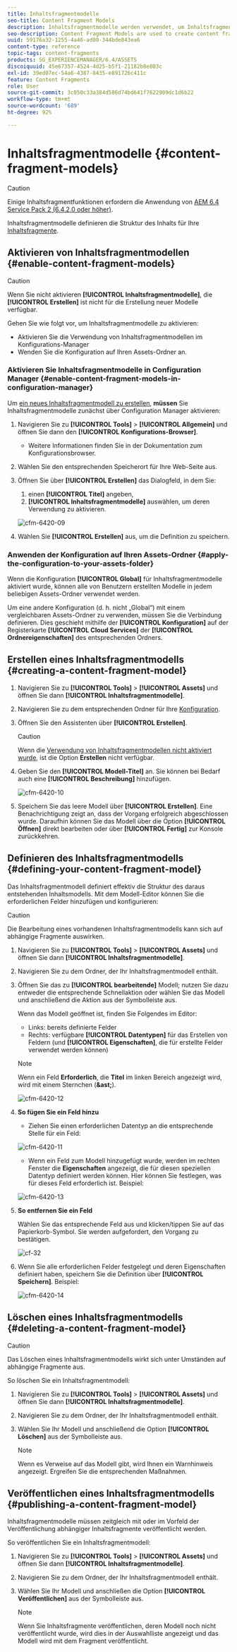 ```yaml
---
title: Inhaltsfragmentmodelle
seo-title: Content Fragment Models
description: Inhaltsfragmentmodelle werden verwendet, um Inhaltsfragmente mit strukturierten Inhalten zu erstellen.
seo-description: Content Fragment Models are used to create content fragments with structured content.
uuid: 59176a32-1255-4a46-ad00-344bde843ea6
content-type: reference
topic-tags: content-fragments
products: SG_EXPERIENCEMANAGER/6.4/ASSETS
discoiquuid: 45e67357-4524-4d25-b5f1-21182b8e803c
exl-id: 39ed07ec-54a6-4387-8435-e891726c411c
feature: Content Fragments
role: User
source-git-commit: 3c050c33a384d586d74bd641f7622989dc1d6b22
workflow-type: tm+mt
source-wordcount: '689'
ht-degree: 92%

---
```


# Inhaltsfragmentmodelle {#content-fragment-models}

>[!CAUTION]
>
>Einige Inhaltsfragmentfunktionen erfordern die Anwendung von [AEM 6.4 Service Pack 2 (6.4.2.0 oder höher)](../release-notes/sp-release-notes.md).

Inhaltsfragmentmodelle definieren die Struktur des Inhalts für Ihre [Inhaltsfragmente](content-fragments.md).

## Aktivieren von Inhaltsfragmentmodellen   {#enable-content-fragment-models}

>[!CAUTION]
>
>Wenn Sie nicht aktivieren **[!UICONTROL Inhaltsfragmentmodelle]**, die **[!UICONTROL Erstellen]** ist nicht für die Erstellung neuer Modelle verfügbar.

Gehen Sie wie folgt vor, um Inhaltsfragmentmodelle zu aktivieren:

* Aktivieren Sie die Verwendung von Inhaltsfragmentmodellen im Konfigurations-Manager
* Wenden Sie die Konfiguration auf Ihren Assets-Ordner an.

### Aktivieren Sie Inhaltsfragmentmodelle in Configuration Manager   {#enable-content-fragment-models-in-configuration-manager}

Um [ein neues Inhaltsfragmentmodell zu erstellen](#creating-a-content-fragment-model), **müssen** Sie Inhaltsfragmentmodelle zunächst über Configuration Manager aktivieren:

1. Navigieren Sie zu **[!UICONTROL Tools]** > **[!UICONTROL Allgemein]** und öffnen Sie dann den **[!UICONTROL Konfigurations-Browser]**.
   * Weitere Informationen finden Sie in der Dokumentation zum [](/help/sites-administering/configurations.md)Konfigurationsbrowser.
1. Wählen Sie den entsprechenden Speicherort für Ihre Web-Seite aus.
1. Öffnen Sie über **[!UICONTROL Erstellen]** das Dialogfeld, in dem Sie:

   1. einen **[!UICONTROL Titel]** angeben,
   1. **[!UICONTROL Inhaltsfragmentmodelle]** auswählen, um deren Verwendung zu aktivieren.

   ![cfm-6420-09](assets/cfm-6420-09.png)

1. Wählen Sie **[!UICONTROL Erstellen]** aus, um die Definition zu speichern.

### Anwenden der Konfiguration auf Ihren Assets-Ordner {#apply-the-configuration-to-your-assets-folder}

Wenn die Konfiguration **[!UICONTROL Global]** für Inhaltsfragmentmodelle aktiviert wurde, können alle von Benutzern erstellten Modelle in jedem beliebigen Assets-Ordner verwendet werden.

Um eine andere Konfiguration (d. h. nicht „Global“) mit einem vergleichbaren Assets-Ordner zu verwenden, müssen Sie die Verbindung definieren. Dies geschieht mithilfe der **[!UICONTROL Konfiguration]** auf der Registerkarte **[!UICONTROL Cloud Services]** der **[!UICONTROL Ordnereigenschaften]** des entsprechenden Ordners.

## Erstellen eines Inhaltsfragmentmodells {#creating-a-content-fragment-model}

1. Navigieren Sie zu **[!UICONTROL Tools]** > **[!UICONTROL Assets]** und öffnen Sie dann **[!UICONTROL Inhaltsfragmentmodelle]**.
1. Navigieren Sie zu dem entsprechenden Ordner für Ihre [Konfiguration](#enable-content-fragment-models).
1. Öffnen Sie den Assistenten über **[!UICONTROL Erstellen]**.

   >[!CAUTION]
   >
   >Wenn die [Verwendung von Inhaltsfragmentmodellen nicht aktiviert wurde](#enable-content-fragment-models), ist die Option **Erstellen** nicht verfügbar.

1. Geben Sie den **[!UICONTROL Modell-Titel]** an. Sie können bei Bedarf auch eine **[!UICONTROL Beschreibung]** hinzufügen.

   ![cfm-6420-10](assets/cfm-6420-10.png)

1. Speichern Sie das leere Modell über **[!UICONTROL Erstellen]**. Eine Benachrichtigung zeigt an, dass der Vorgang erfolgreich abgeschlossen wurde. Daraufhin können Sie das Modell über die Option **[!UICONTROL Öffnen]** direkt bearbeiten oder über **[!UICONTROL Fertig]** zur Konsole zurückkehren.

## Definieren des Inhaltsfragmentmodells {#defining-your-content-fragment-model}

Das Inhaltsfragmentmodell definiert effektiv die Struktur des daraus entstehenden Inhaltsmodells. Mit dem Modell-Editor können Sie die erforderlichen Felder hinzufügen und konfigurieren:

>[!CAUTION]
>
>Die Bearbeitung eines vorhandenen Inhaltsfragmentmodells kann sich auf abhängige Fragmente auswirken.

1. Navigieren Sie zu **[!UICONTROL Tools]** > **[!UICONTROL Assets]** und öffnen Sie dann **[!UICONTROL Inhaltsfragmentmodelle]**.

1. Navigieren Sie zu dem Ordner, der Ihr Inhaltsfragmentmodell enthält.
1. Öffnen Sie das zu **[!UICONTROL bearbeitende]** Modell; nutzen Sie dazu entweder die entsprechende Schnellaktion oder wählen Sie das Modell und anschließend die Aktion aus der Symbolleiste aus.

   Wenn das Modell geöffnet ist, finden Sie Folgendes im Editor:

   * Links: bereits definierte Felder
   * Rechts: verfügbare **[!UICONTROL Datentypen]** für das Erstellen von Feldern (und **[!UICONTROL Eigenschaften]**, die für erstellte Felder verwendet werden können)

   >[!NOTE]
   >
   >Wenn ein Feld **Erforderlich**, die **Titel** im linken Bereich angezeigt wird, wird mit einem Sternchen (**&amp;ast;**).

   ![cfm-6420-12](assets/cfm-6420-12.png)

1. **So fügen Sie ein Feld hinzu**

   * Ziehen Sie einen erforderlichen Datentyp an die entsprechende Stelle für ein Feld:

   ![cfm-6420-11](assets/cfm-6420-11.png)

   * Wenn ein Feld zum Modell hinzugefügt wurde, werden im rechten Fenster die **Eigenschaften** angezeigt, die für diesen speziellen Datentyp definiert werden können. Hier können Sie festlegen, was für dieses Feld erforderlich ist. Beispiel:

   ![cfm-6420-13](assets/cfm-6420-13.png)

1. **So entfernen Sie ein Feld**

   Wählen Sie das entsprechende Feld aus und klicken/tippen Sie auf das Papierkorb-Symbol. Sie werden aufgefordert, den Vorgang zu bestätigen.

   ![cf-32](assets/cf-32.png)

1. Wenn Sie alle erforderlichen Felder festgelegt und deren Eigenschaften definiert haben, speichern Sie die Definition über **[!UICONTROL Speichern]**. Beispiel:

   ![cfm-6420-14](assets/cfm-6420-14.png)

## Löschen eines Inhaltsfragmentmodells {#deleting-a-content-fragment-model}

>[!CAUTION]
>
>Das Löschen eines Inhaltsfragmentmodells wirkt sich unter Umständen auf abhängige Fragmente aus.

So löschen Sie ein Inhaltsfragmentmodell:

1. Navigieren Sie zu **[!UICONTROL Tools]** > **[!UICONTROL Assets]** und öffnen Sie dann **[!UICONTROL Inhaltsfragmentmodelle]**.

1. Navigieren Sie zu dem Ordner, der Ihr Inhaltsfragmentmodell enthält.
1. Wählen Sie Ihr Modell und anschließend die Option **[!UICONTROL Löschen]** aus der Symbolleiste aus.

   >[!NOTE]
   >
   >Wenn es Verweise auf das Modell gibt, wird Ihnen ein Warnhinweis angezeigt. Ergreifen Sie die entsprechenden Maßnahmen.

## Veröffentlichen eines Inhaltsfragmentmodells {#publishing-a-content-fragment-model}

Inhaltsfragmentmodelle müssen zeitgleich mit oder im Vorfeld der Veröffentlichung abhängiger Inhaltsfragmente veröffentlicht werden.

So veröffentlichen Sie ein Inhaltsfragmentmodell:

1. Navigieren Sie zu **[!UICONTROL Tools]** > **[!UICONTROL Assets]** und öffnen Sie dann **[!UICONTROL Inhaltsfragmentmodelle]**.

1. Navigieren Sie zu dem Ordner, der Ihr Inhaltsfragmentmodell enthält.
1. Wählen Sie Ihr Modell und anschließen die Option **[!UICONTROL Veröffentlichen]** aus der Symbolleiste aus.

   >[!NOTE]
   >
   >Wenn Sie Inhaltsfragmente veröffentlichen, deren Modell noch nicht veröffentlicht wurde, wird dies in der Auswahlliste angezeigt und das Modell wird mit dem Fragment veröffentlicht.
